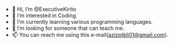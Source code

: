 - 👋 Hi, I’m @ExecutiveKirito
- 👀 I’m interested in Coding.
- 🌱 I’m currently learning various programming languages.
- 💞️ I’m looking for someone that can teach me.
- 📫 You can reach me using this e-mail(azizptkli01@gmail.com).

<!---
ExecutiveKirito/ExecutiveKirito is a ✨ special ✨ repository because its `README.md` (this file) appears on your GitHub profile.
You can click the Preview link to take a look at your changes.
--->
